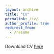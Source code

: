 ```yaml
---
layout: archive
title: "CV"
permalink: /cv/
author_profile: true
redirect_from:
  - /resume
---
```


Download CV [here]("./files/cv.pdf")